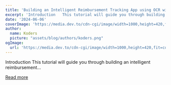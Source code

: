 ```yaml
---
title: 'Building an Intelligent Reimbursement Tracking App using OCR with Gemini API + ToolJet 🚀'
excerpt: 'Introduction   This tutorial will guide you through building an intelligent reimbursement...'
date: '2024-06-06'
coverImage: 'https://media.dev.to/cdn-cgi/image/width=1000,height=420,fit=cover,gravity=auto,format=auto/https%3A%2F%2Fdev-to-uploads.s3.amazonaws.com%2Fuploads%2Farticles%2Fdz8542zj9p2vq1n1oiq5.png'
author:
  name: Koders
  picture: "assets/blog/authors/koders.png"
ogImage:
  url: 'https://media.dev.to/cdn-cgi/image/width=1000,height=420,fit=cover,gravity=auto,format=auto/https%3A%2F%2Fdev-to-uploads.s3.amazonaws.com%2Fuploads%2Farticles%2Fdz8542zj9p2vq1n1oiq5.png'
---
```


Introduction   This tutorial will guide you through building an intelligent reimbursement...

[Read more](https://dev.to/tooljet/building-an-intelligent-reimbursement-tracking-app-using-ocr-with-tooljet-gemini-api-9kb)
